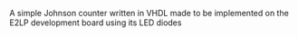 A simple Johnson counter written in VHDL made to be implemented on the E2LP development board using its LED diodes
